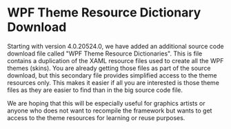 ﻿# WPF Theme Resource Dictionary Download

Starting with version 4.0.20524.0, we have added an additional source code download file called "WPF Theme Resource Dictionaries". This is file contains a duplication of the XAML resource files used to create all the WPF themes (skins). You are already getting those files as part of the source download, but this secondary file provides simplified access to the theme resources only. This makes it easier if all you are interested is those theme files as they are easier to find than in the big source code file. 

We are hoping that this will be especially useful for graphics artists or anyone who does not want to recompile the framework but wants to get access to the theme resources for learning or reuse purposes.